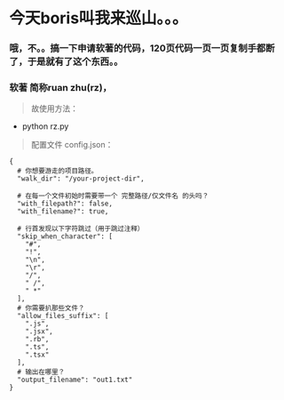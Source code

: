# 今天boris叫我来巡山。。。
### 哦，不。。搞一下申请软著的代码，120页代码一页一页复制手都断了，于是就有了这个东西。。
### 软著 简称ruan zhu(rz)，
> 故使用方法：
* python rz.py
> 配置文件 config.json：
```
{
  # 你想要游走的项目路径。
  "walk_dir": "/your-project-dir",

  # 在每一个文件初始时需要带一个 完整路径/仅文件名 的头吗？
  "with_filepath?": false,
  "with_filename?": true,
  
  # 行首发现以下字符跳过（用于跳过注释）
  "skip_when_character": [
    "#",
    "!",
    "\n",
    "\r",
    "/",
    " /",
    " *"
  ],
  # 你需要扒那些文件？
  "allow_files_suffix": [
    ".js",
    ".jsx",
    ".rb",
    ".ts",
    ".tsx"
  ],
  # 输出在哪里？
  "output_filename": "out1.txt"
}
```